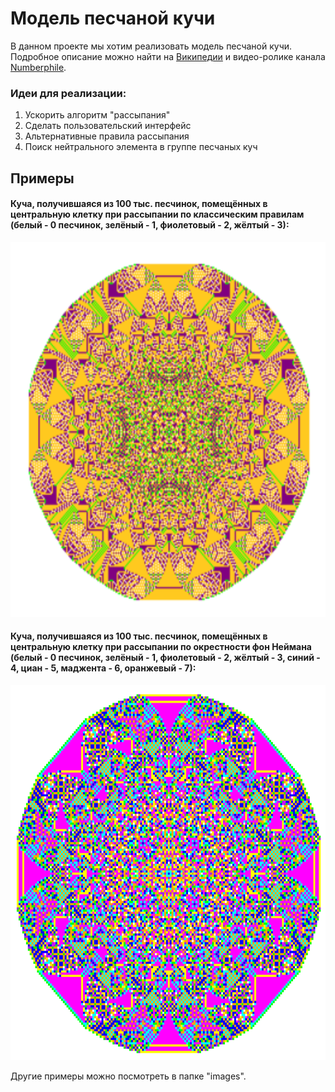 # Модель песчаной кучи

В данном проекте мы хотим реализовать модель песчаной кучи. Подробное описание можно найти на [Википедии](https://ru.wikipedia.org/wiki/%D0%9C%D0%BE%D0%B4%D0%B5%D0%BB%D1%8C_%D0%BF%D0%B5%D1%81%D1%87%D0%B0%D0%BD%D0%BE%D0%B9_%D0%BA%D1%83%D1%87%D0%B8) и видео-ролике канала [Numberphile](https://www.youtube.com/watch?v=1MtEUErz7Gg&t=226s).

### Идеи для реализации:
1. Ускорить алгоритм "рассыпания"
2. Сделать пользовательский интерфейс
3. Альтернативные правила рассыпания
4. Поиск нейтрального элемента в группе песчаных куч

## Примеры

#### Куча, получившаяся из 100 тыс. песчинок, помещённых в центральную клетку при рассыпании по классическим правилам (белый - 0 песчинок, зелёный - 1, фиолетовый - 2, жёлтый - 3):
<p align="center">
  <img width="600" height="600" src="/images/1e5.png">
</p>

#### Куча, получившаяся из 100 тыс. песчинок, помещённых в центральную клетку при рассыпании по окрестности фон Неймана (белый - 0 песчинок, зелёный - 1, фиолетовый - 2, жёлтый - 3, синий - 4, циан - 5, маджента - 6, оранжевый - 7):
<p align="center">
  <img width="600" height="600" src="/images/1e5_neumann.png">
</p>

Другие примеры можно посмотреть в папке "images".

